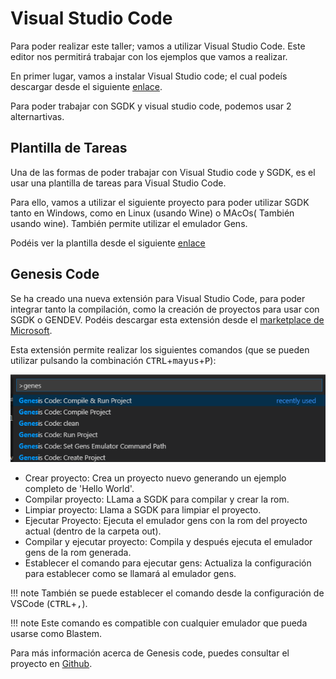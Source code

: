 # Visual Studio Code

Para poder realizar este taller; vamos a utilizar Visual Studio Code. Este editor nos permitirá trabajar con los ejemplos que vamos a realizar.

En primer lugar, vamos a instalar Visual Studio code; el cual podeís descargar desde el siguiente [enlace](https://code.visualstudio.com/Download).

Para poder trabajar con SGDK y visual studio code, podemos usar 2 alternartivas.

## Plantilla de Tareas

Una de las formas de poder trabajar con Visual Studio code y SGDK, es el usar una plantilla de tareas para Visual Studio Code.

Para ello, vamos a utilizar el siguiente proyecto para poder utilizar SGDK tanto en Windows, como en Linux (usando Wine) o MAcOs( También usando wine). También permite utilizar el emulador Gens.

Podéis ver la plantilla desde el siguiente [enlace](https://github.com/v4ld3r5/sgdk_vscode_template)

## Genesis Code

Se ha creado una nueva extensión para Visual Studio Code, para poder integrar tanto la compilación, como la creación de proyectos para usar con SGDK o GENDEV. Podéis descargar esta extensión desde el [marketplace de Microsoft](https://marketplace.visualstudio.com/items?itemName=zerasul.genesis-code).


Esta extensión permite realizar los siguientes comandos (que se pueden utilizar pulsando la combinación <kbd>CTRL</kbd>+<kbd>mayus</kbd>+<kbd>P</kbd>):

![genesiscodecommands](../img/genesiscode.png)

* Crear proyecto: Crea un proyecto nuevo generando un ejemplo completo de 'Hello World'.
* Compilar proyecto: LLama a SGDK para compilar y crear la rom.
* Limpiar proyecto: Llama a SGDK para limpiar el proyecto.
* Ejecutar Proyecto: Ejecuta el emulador gens con la rom del proyecto actual (dentro de la carpeta out).
* Compilar y ejecutar proyecto: Compila y después ejecuta el emulador gens de la rom generada.
* Establecer el comando para ejecutar gens: Actualiza la configuración para establecer como se llamará al emulador gens.


!!! note
    También se puede establecer el comando desde la configuración de VSCode (<kbd>CTRL</kbd>+<kbd>,</kbd>).

!!! note
    Este comando es compatible con cualquier emulador que pueda usarse como Blastem.


Para más información acerca de Genesis code, puedes consultar el proyecto en [Github](https://github.com/zerasul/genesis-code).
